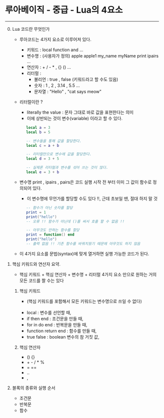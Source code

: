 # 루아베이직 - 중급 - Lua의 4요소
----------------------

   0. Lua 코드란 무엇인가
      
      - 루아코드는 4가지 요소로 이루어져 있다. 
         - 키워드 : local function and ...
         - 변수명 : (사용자가 정의) apple apple1 my_name myName print ipairs ...
         - 연산자 : + / - * , {} () ... 
         - 리터럴 :
            - 불리언 : true , false (키워드라고 할 수도 있음)
            - 숫자 : 1 , 2 , 3.14 , 5.5 ...  
            - 문자열 : "Hello" , "cat says meow" 

      - 리터럴이란 ?
         - literally the value : 문자 그대로 바로 값을 표현한다는 의미
         - 이에 상반되는 것이 변수(variable) 이라고 할 수 있다. 
         ```lua    
            local a = 3
            local b = 5 

            -- 변수들을 통해 값을 할당한다.
            local c = a + b

            -- 리터럴만으로 변수에 값을 할당한다.
            local d = 3 + 5

            -- 실제론 리터럴과 변수를 섞어 쓰는 것이 많다. 
            local e = 3 + b
         ```

      - 변수명 print , ipairs , pairs은 코드 실행 시작 전 부터 이미 그 값이 함수로 정의되어 있다.
         - 이 변수명에 무언가를 할당할 수도 있다 !!, 근데 초보일 땐, 절대 하지 말 것
         ```lua    
            -- 함수가 아닌 숫자를 할당
            print = 1 
            print("hello") 
            -- 오류 !! 함수가 아닌데 ()를 써서 호출 할 수 없음 !! 

            -- 아무것도 안하는 함수를 할당
            print = function() end 
            print("hello")
            -- 출력 없음 !! 기존 함수를 바꿔치웠기 때문에 아무것도 하지 않음
         ```

      - 이 4가지 요소를 문법(syntax)에 맞게 열거하면 실행 가능한 코드가 된다. 

   1. 핵심 키워드와 연산자 요약. 
      
      - 핵심 키워드 + 핵심 연산자 + 변수명 + 리터럴 4가지 요소 만으로 원하는 거의 모든 코드를 짤 수는 있다 

      1. 핵심 키워드
         - (핵심 키워드를 포함해서 모든 키워드는 변수명으로 쓰일 수 없다) 
         
         <br/>

         * local : 변수를 선언할 때,
         * if then end : 조건문을 만들 때,
         * for in do end : 반복문을 만들 때,
         * function return end : 함수를 만들 때,
         * true false : boolean 변수의 참 거짓 값,

      2. 핵심 연산자 
         - () {} 
         - \+ \- / * % 
         - = == 
         - .. 
         - ,

   3. 블록의 종류와 실행 순서

      - 조건문 
      - 반복문 
      - 함수 
